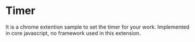 # Timer

It is a chrome extention sample to set the timer for your work. Implemented in core javascript, no framework used in this extension.
